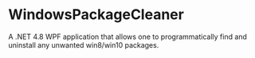 # WindowsPackageCleaner
A .NET 4.8 WPF application that allows one to programmatically find and uninstall any unwanted win8/win10 packages.
